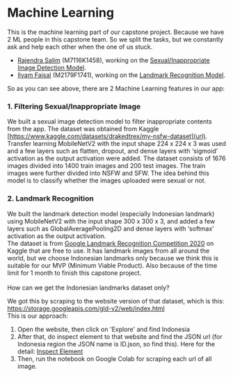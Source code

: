 # Machine Learning
This is the machine learning part of our capstone project. Because we have 2 ML people in this capstone team. So we split the tasks, but we constantly ask and help each other when the one of us stuck.
- [Rajendra Salim](https://github.com/rajensalim "Click to go to this link") (M7116K1458), working on the [Sexual/Inappropriate Image Detection Model](#1-filtering-sexualinappropriate-image "Goto this model explanation").
- [Ilyam Faisal](https://github.com/ilyamfaisal28 "Click to go to this link") (M2179F1741), working on the [Landmark Recognition Model](#2-landmark-recognition "Goto this model explanation").

So as you can see above, there are 2 Machine Learning features in our app: 
### 1. Filtering Sexual/Inappropriate Image
We built a sexual image detection model to filter inappropriate contents from the app. The dataset was obtained from Kaggle [https://www.kaggle.com/datasets/drakedtrex/my-nsfw-dataset](url). Transfer learning MobileNetV2 with the input shape 224 x 224 x 3 was used and a few layers such as flatten, dropout, and dense layers with ‘sigmoid’ activation as the output activation were added. The dataset consists of 1676 images divided into 1400 train images and 200 test images. The train images were further divided into NSFW and SFW. The idea behind this model is to classify whether the images uploaded were sexual or not. 
### 2. Landmark Recognition
We built the landmark detection model (especially Indonesian landmark) using MobileNetV2 with the input shape 300 x 300 x 3, and added a few layers such as GlobalAveragePooling2D and dense layers with ‘softmax’ activation as the output activation.\
The dataset is from [Google Landmark Recognition Competition 2020](https://www.kaggle.com/competitions/landmark-recognition-2020/data "Click to go to this link") on Kaggle that are free to use. It has landmark images from all around the world, but we choose Indonesian landmarks only because we think this is suitable for our MVP (Minimum Viable Product). Also because of the time limit for 1 month to finish this capstone project.\
\
How can we get the Indonesian landmarks dataset only?

We got this by scraping to the website version of
that dataset, which is this: https://storage.googleapis.com/gld-v2/web/index.html
\
This is our approach:
1. Open the website, then click on 'Explore' and find Indonesia
2. After that, do inspect element to that website and find the JSON url (for Indonesia region the JSON name is ID.json, so find this). Here for the detail:
[Inspect Element](Images_For_Readme/inspect_element.png) 
3. Then, run the notebook on Google Colab for scraping each url of all image.



